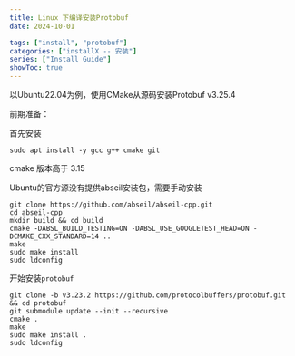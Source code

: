 ```yaml
---
title: Linux 下编译安装Protobuf
date: 2024-10-01

tags: ["install", "protobuf"]
categories: ["installX -- 安装"]
series: ["Install Guide"]
showToc: true
---
```


以Ubuntu22.04为例，使用CMake从源码安装Protobuf v3.25.4

前期准备：

首先安装

```shell
sudo apt install -y gcc g++ cmake git
```

cmake 版本高于 3.15

Ubuntu的官方源没有提供abseil安装包，需要手动安装

```shell
git clone https://github.com/abseil/abseil-cpp.git  
cd abseil-cpp  
mkdir build && cd build  
cmake -DABSL_BUILD_TESTING=ON -DABSL_USE_GOOGLETEST_HEAD=ON -DCMAKE_CXX_STANDARD=14 ..  
make  
sudo make install  
sudo ldconfig
```

开始安装`protobuf`

```shell
git clone -b v3.23.2 https://github.com/protocolbuffers/protobuf.git && cd protobuf  
git submodule update --init --recursive
cmake .  
make  
sudo make install .  
sudo ldconfig 
```

